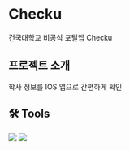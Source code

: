 # Checku
건국대학교 비공식 포털앱 Checku

## 프로젝트 소개
학사 정보를 IOS 앱으로 간편하게 확인

## 🛠 Tools
<div>
  <img src="https://img.shields.io/badge/ReactNative-0.64.2-61DAFB?style=flat&logo=react" />
  <img src="https://img.shields.io/badge/styled_components-5.3.0-DB7093?style=flat&logo=styled-components" />
</div>
